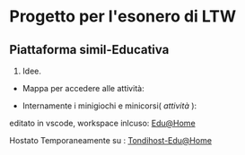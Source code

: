 <!-- @format -->

# Progetto per l'esonero di LTW

## Piattaforma simil-Educativa

1. Idee.
- Mappa per accedere alle attività:
* Internamente i minigiochi e minicorsi( _attività_ ):

editato in vscode, workspace inlcuso:
[Edu@Home](Edu@Home.code-workspace)

Hostato Temporaneamente su : [Tondihost-Edu@Home](http://tondihost.ns0.it/front/index.php)
